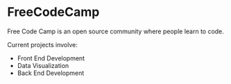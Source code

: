 # FreeCodeCamp
Free Code Camp is an open source community where people learn to code.

Current projects involve:
* Front End Development
* Data Visualization
* Back End Development

